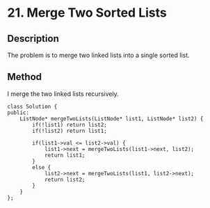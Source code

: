 # 21. Merge Two Sorted Lists
## Description
The problem is to merge two linked lists into a single sorted list.

## Method 
I merge the two linked lists recursively.

```cpp=
class Solution {
public:
    ListNode* mergeTwoLists(ListNode* list1, ListNode* list2) {
        if(!list1) return list2;
        if(!list2) return list1;

        if(list1->val <= list2->val) {
            list1->next = mergeTwoLists(list1->next, list2);
            return list1;
        }
        else {
            list2->next = mergeTwoLists(list1, list2->next);
            return list2;
        }
    }
};
```